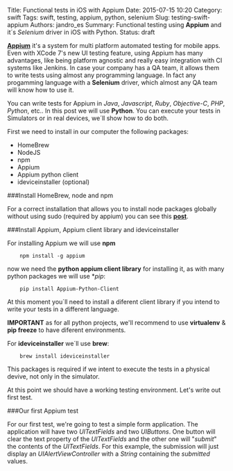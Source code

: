 Title: Functional tests in iOS with Appium
Date: 2015-07-15 10:20
Category: swift
Tags: swift, testing, appium, python, selenium
Slug: testing-swift-appium
Authors: jandro_es
Summary: Functional testing using **Appium** and it´s *Selenium* driver in iOS with Python.
Status: draft

[**Appium**](http://appium.io) it's a system for multi platform automated testing for mobile apps. Even with XCode 7's new UI testing feature, using Appium has many advantages, like being platform agnostic and really easy integration with CI systems like Jenkins. In case your company has a QA team, it allows them to write tests using almost any programming language. In fact any progamming language with a **Selenium** driver, which almost any QA team will know how to use it.

You can write tests for Appium in *Java*, *Javascript*, *Ruby*, *Objective-C*, *PHP*, *Python*, etc.. In this post we will use **Python**. You can execute your tests in Simulators or in real devices, we´ll show how to do both.

First we need to install in our computer the following packages:

- HomeBrew
- NodeJS
- npm
- Appium
- Appium python client
- ideviceinstaller (optional)

###Install HomeBrew, node and npm

For a correct installation that allows you to install node packages globally without using sudo (required by appium) you can see this [**post**](http://www.filtercode.com/devops/npm-global-without-sudo).


###Install Appium, Appium client library and ideviceinstaller

For installing Appium we will use **npm**

~~~~{.language-bash}
	npm install -g appium
~~~~

now we need the **python appium client library** for installing it, as with many python packages we will use **pip*:

~~~~{.language-bash}
	pip install Appium-Python-Client
~~~~

At this moment you´ll need to install a diferent client library if you intend to write your tests in a different language.

**IMPORTANT** as for all python projects, we'll recommend to use **virtualenv** & **pip freeze** to have diferent environments.

For **ideviceinstaller** we´ll use **brew**:

~~~~{.language-bash}
	brew install ideviceinstaller
~~~~

This packages is required if we intent to execute the tests in a physical devive, not only in the simulator.

At this point we should have a working testing environment. Let's write out first test.

###Our first Appium test

For our first test, we're going to test a simple form application. The application will have two *UITextFields* and two *UIButtons*. One button will clear the text property of the *UITextFields* and the other one will "*submit*" the contents of the *UITextFields*. For this example, the submission will just display an *UIAlertViewController* with a *String* containing the *submitted* values.

